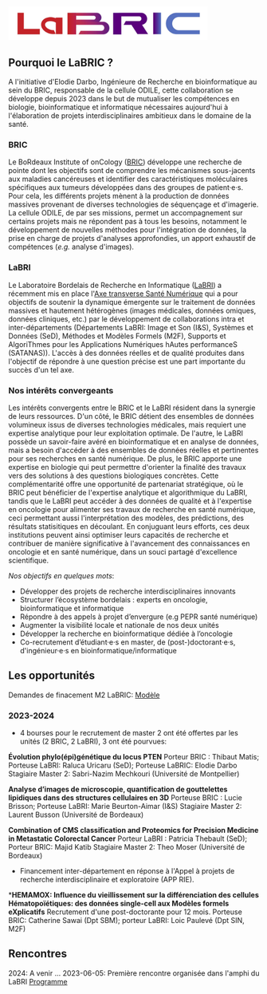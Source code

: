 <img src="logo_LaBRIC.jpg" alt="LaBRIC" width="400"/>

## Pourquoi le LaBRIC ?

A l'initiative d'Elodie Darbo, Ingénieure de Recherche en bioinformatique au sein du BRIC, responsable de la cellule ODILE, cette collaboration se développe depuis 2023 dans le but de mutualiser les compétences en biologie, bioinformatique et informatique nécessaires aujourd'hui à l'élaboration de projets interdisciplinaires ambitieux dans le domaine de la santé.

### BRIC
Le BoRdeaux Institute of onCology ([BRIC](https://www.bricbordeaux.com)) développe une recherche de pointe dont les objectifs sont de comprendre les mécanismes sous-jacents aux maladies cancéreuses et identifier des caractéristiques moléculaires spécifiques aux tumeurs développées dans des groupes de patient·e·s. Pour cela, les différents projets mènent à la production de données massives provenant de diverses technologies de séquençage et d'imagerie. La cellule ODILE, de par ses missions, permet un accompagnement sur certains projets mais ne répondent pas à tous les besoins, notamment le développement de nouvelles méthodes pour l'intégration de données, la prise en charge de projets d'analyses approfondies, un apport exhaustif de compétences  (_e.g._ analyse d'images).


### LaBRI
Le Laboratoire Bordelais de Recherche en Informatique ([LaBRI](https://www.labri.fr/)) a récemment mis en place l'[Axe transverse Santé Numérique](https://www.labri.fr/axe-sante-numerique) qui a pour objectifs de soutenir la dynamique émergente sur le traitement de données massives et hautement hétérogènes (images médicales, données omiques, données cliniques, etc.) par le développement de collaborations intra et inter-départements (Départements LaBRI: Image et Son (I&S), Systèmes et Données (SeD), Méthodes et Modèles Formels (M2F), Supports et AlgoriThmes pour les Applications Numériques hAutes performanceS (SATANAS)). L'accès à des données réelles et de qualité produites dans l'objectif de répondre à une question précise est une part importante du succès d'un tel axe.

### Nos intérêts convergeants

Les intérêts convergents entre le BRIC et le LaBRI résident dans la synergie de leurs ressources. D'un côté, le BRIC détient des ensembles de données volumineux issus de diverses technologies médicales, mais requiert une expertise analytique pour leur exploitation optimale. De l'autre, le LaBRI possède un savoir-faire avéré en bioinformatique et en analyse de données, mais a besoin d'accéder à des ensembles de données réelles et pertinentes pour ses recherches en santé numérique. De plus, le BRIC apporte une expertise en biologie qui peut permettre d'orienter la finalité des travaux vers des solutions à des questions biologiques concrètes. Cette complémentarité offre une opportunité de partenariat stratégique, où le BRIC peut bénéficier de l'expertise analytique et algorithmique du LaBRI, tandis que le LaBRI peut accéder à des données de qualité et à l'expertise en oncologie pour alimenter ses travaux de recherche en santé numérique, ceci permettant aussi l'interprétation des modèles, des prédictions, des résultats statisitiques en découlant. En conjuguant leurs efforts, ces deux institutions peuvent ainsi optimiser leurs capacités de recherche et contribuer de manière significative à l'avancement des connaissances en oncologie et en santé numérique, dans un souci partagé d'excellence scientifique.

_Nos objectifs en quelques mots_:

- Développer des projets de recherche interdisciplinaires innovants
- Structurer l’écosystème bordelais : experts en oncologie, bioinformatique et informatique
- Répondre à des appels à projet d’envergure (e.g PEPR santé numérique)
- Augmenter la visibilité locale et nationale de nos deux unités
- Développer la recherche en bioinformatique dédiée à l’oncologie
- Co-recrutement d’étudiant·e·s en master, de (post-)doctorant·e·s, d'ingénieur·e·s en bioinformatique/informatique

## Les opportunités

Demandes de finacement M2 LaBRIC: [Modèle](https://bricbordeaux.sharepoint.com/:w:/s/Bioinformatique-ODILE/EZo57v-bfdBFjGJNh4Cp3PYBOu90rcRFsrZS8II9nB4rJw?e=jquU55)

### 2023-2024

- 4 bourses pour le recrutement de master 2 ont été offertes par les unités (2 BRIC, 2 LaBRI), 3 ont été pourvues:

**Évolution phylo(épi)génétique du locus PTEN**
Porteur BRIC : Thibaut Matis; Porteuse LaBRI: Raluca Uricaru (SeD); Porteuse LaBRIC: Elodie Darbo
Stagiaire Master 2: Sabri-Nazim Mechkouri (Université de Montpellier)

**Analyse d’images de microscopie, quantification de gouttelettes lipidiques dans des structures cellulaires en 3D**
Porteuse BRIC : Lucie Brisson; Porteuse LaBRI: Marie Beurton-Aimar (I&S)
Stagiaire Master 2: Laurent Busson (Université de Bordeaux)

**Combination of CMS classification and Proteomics for Precision Medicine  in Metastatic Colorectal Cancer**
Porteur LaBRI : Patricia Thebault (SeD); Porteur BRIC: Majid Katib
Stagiaire Master 2: Theo Moser (Université de Bordeaux)

- Financement inter-département en réponse à l'Appel à projets de recherche interdisciplinaire et exploratoire (APP RIE).

***HEMAMOX: Influence du vieillissement sur la différenciation des cellules Hématopoïétiques: des données single-cell aux Modèles formels eXplicatifs**
Recrutement d'une post-doctorante pour 12 mois.
Porteuse BRIC: Catherine Sawai (Dpt SBM); porteur LaBRI: Loic Paulevé (Dpt SIN, M2F)



## Rencontres

2024: A venir ...
2023-06-05: Première rencontre organisée dans l'amphi du LaBRI [Programme](Programme_LaBRIC_20230605.pdf)


